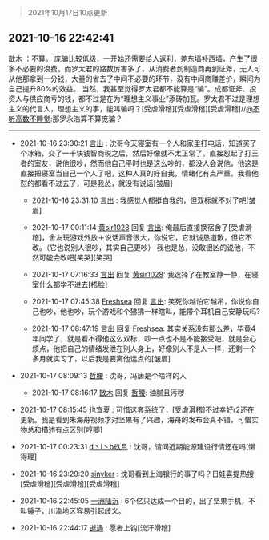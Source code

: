 > 2021年10月17日10点更新
<link rel="stylesheet" href="https://cdn.jsdelivr.net/gh/taotie6/sampleJSON@main/css/photo_show.css">
<meta name="referrer" content="no-referrer" />


 ## 2021-10-16 22:42:41 

 [㪚木](https://www.coolapk.com/feed/30737905?shareKey=MGE1MjA0YjUyYWY2NjE2YWY3NWU~) ：不算。
庞骗比较低级，一开始还需要给人返利，差东墙补西墙，产生了很多不必要的浪费。而罗太君的路数厉害多了，从消费者到制造商再到证斧，无人可从他那拿到一分钱，大量的省去了中间不必要的环节，没有中间商赚差价，瞬间为自己提升80%的效益。
当然，我甚至觉得罗太君都不能算是“骗”<!--break-->。成都证斧、投资人与供应商亏的钱，都不过是在为“理想主义事业”添砖加瓦。罗太君不过是理想主义的代言人，理想主义的事，能叫骗吗？[受虐滑稽][受虐滑稽][受虐滑稽]//<a class="feed-link-uname" href="/u/不听高数不睡觉">@不听高数不睡觉</a>:那罗永浩算不算庞骗？ 

<div class="album">
</div>

 ------- 

- 2021-10-16 23:30:21 [言出](uid=1510922) : 沈哥今天寝室有一个人和家里打电话，知道买了个冰箱，交了一千块钱智商税之后，然后好像就不太正常了。直接怼起了打王者的室友，说他很吵，然而他自己平时也是这么吵的，都没人会说他，他这是直接把寝室当自己一个人了吧，这种人真的好自我，情绪化有点严重。我看他怼的都看不过去了，可是我怂<!--break-->，就没有说话[皱眉] 

    - 2021-10-16 23:31:10 [言出](uid=1510922) : 我感觉人都挺自我的，但双标就不对了吧[皱眉] 

    - 2021-10-17 00:11:14 [黄sir1028](uid=905870) 回复 [言出](uid=1510922): 俺最后直接换宿舍了[受虐滑稽]，舍友玩游戏外放＋说话声音很大，你说它，它就诚恳道歉，但它不改。（它也说别人很吵，其实自己更吵）
我也是怂，没敢很凶的说他，不然可能会改吧[笑哭][笑哭] 

    - 2021-10-17 07:16:33 [言出](uid=1510922) 回复 [黄sir1028](uid=905870): 我选择了在教室静一静，在寝室什么都学不进去[捂脸] 

    - 2021-10-17 07:45:38 [Freshsea](uid=1997345) 回复 [言出](uid=1510922): 笑死你越怕它越吊，你说你自己也吵，他也吵，玩个游戏和个狒狒一样瞎叫，能带个耳机自己安静玩吗? 

    - 2021-10-17 08:47:19 [言出](uid=1510922) 回复 [Freshsea](uid=1997345): 其实关系没有那么差，毕竟4年同学了，就是看不得他这么双标，吵一点也不是不能接受吧，就是会心烦点，他把自己的情绪发泄在别人身上，好像别人不是人一样，还剩一个多月就实习了，以后我是要离他远点的[皱眉] 

- 2021-10-17 08:09:13 [哲腰](uid=3314896) : 沈哥，冯唐是个啥样的人 

    - 2021-10-17 08:16:17 [㪚木](uid=1081091) 回复 [哲腰](uid=3314896): 油腻且污秽 

- 2021-10-17 08:15:45 [也宜夏](uid=525398) : 可惜这套系统了，[受虐滑稽]不过幸好r2还在更新。我是看到朱海舟视频才对坚果有了兴趣，海舟的发布会真不错，可惜实物总和描述有点区别[哼唧] 

- 2021-10-17 00:23:31 [d丶I丶b玖月](uid=2952537) : 沈哥，请问近期能源建设行情还在吗[懒得理] 

- 2021-10-16 23:29:20 [sinyker](uid=684334) : 沈哥看到上海银行的事了吗？日娃喜提热搜[受虐滑稽][受虐滑稽][受虐滑稽] 

- 2021-10-16 22:45:05 [一洲陆沉](uid=889471) : 6个亿只达成一个目的，出了坚果手机，不叫锤子，川渝地区容易引起歧义。 

- 2021-10-16 22:44:17 [逝遇](uid=2589293) : 愿者上钩[流汗滑稽] 

